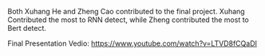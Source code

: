 Both Xuhang He and Zheng Cao contributed to the final project.
Xuhang Contributed the most to RNN detect, while Zheng contributed the most to Bert detect.

Final Presentation Vedio: 
https://www.youtube.com/watch?v=LTVD8fCQaDI
